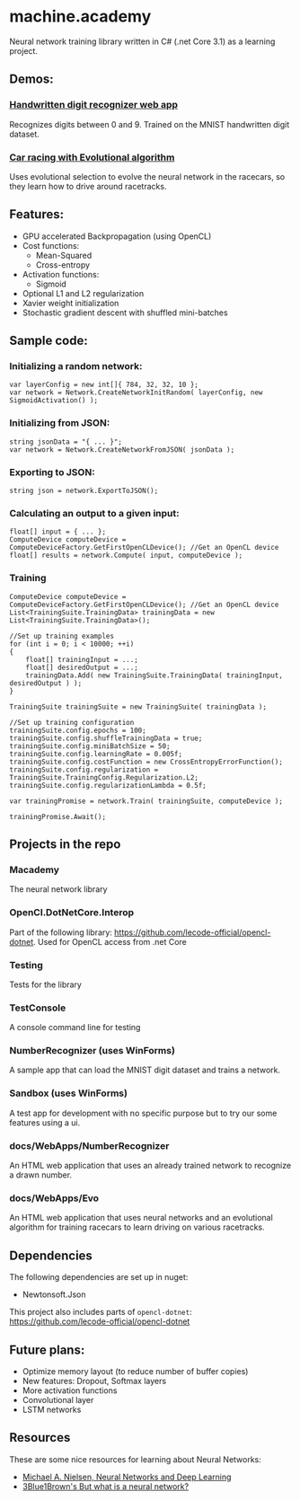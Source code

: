 # machine.academy

Neural network training library written in C# (.net Core 3.1) as a learning project.

## Demos:

### [Handwritten digit recognizer web app](https://zbendefy.github.io/machine.academy/WebApps/NumberRecognize/index.html)

Recognizes digits between 0 and 9. Trained on the MNIST handwritten digit dataset.


### [Car racing with Evolutional algorithm](https://zbendefy.github.io/machine.academy/WebApps/Evo/index.html)

Uses evolutional selection to evolve the neural network in the racecars, so they learn how to drive around racetracks.

## Features:
 * GPU accelerated Backpropagation (using OpenCL)
 * Cost functions: 
    * Mean-Squared
    * Cross-entropy
 * Activation functions:
    * Sigmoid
 * Optional L1 and L2 regularization
 * Xavier weight initialization
 * Stochastic gradient descent with shuffled mini-batches

## Sample code:

### Initializing a random network:
```
var layerConfig = new int[]{ 784, 32, 32, 10 };
var network = Network.CreateNetworkInitRandom( layerConfig, new SigmoidActivation() );
```

### Initializing from JSON:
```
string jsonData = "{ ... }";
var network = Network.CreateNetworkFromJSON( jsonData ); 
```


### Exporting to JSON:
```
string json = network.ExportToJSON();
```

### Calculating an output to a given input:
```
float[] input = { ... };
ComputeDevice computeDevice = ComputeDeviceFactory.GetFirstOpenCLDevice(); //Get an OpenCL device
float[] results = network.Compute( input, computeDevice );
```

### Training
```
ComputeDevice computeDevice = ComputeDeviceFactory.GetFirstOpenCLDevice(); //Get an OpenCL device
List<TrainingSuite.TrainingData> trainingData = new List<TrainingSuite.TrainingData>();

//Set up training examples
for (int i = 0; i < 10000; ++i)
{
    float[] trainingInput = ...;
    float[] desiredOutput = ...;
    trainingData.Add( new TrainingSuite.TrainingData( trainingInput, desiredOutput ) );
}

TrainingSuite trainingSuite = new TrainingSuite( trainingData );

//Set up training configuration
trainingSuite.config.epochs = 100;
trainingSuite.config.shuffleTrainingData = true;
trainingSuite.config.miniBatchSize = 50;
trainingSuite.config.learningRate = 0.005f;
trainingSuite.config.costFunction = new CrossEntropyErrorFunction();
trainingSuite.config.regularization = TrainingSuite.TrainingConfig.Regularization.L2;
trainingSuite.config.regularizationLambda = 0.5f;

var trainingPromise = network.Train( trainingSuite, computeDevice );

trainingPromise.Await();
```
## Projects in the repo

### Macademy

The neural network library

### OpenCl.DotNetCore.Interop

Part of the following library: https://github.com/lecode-official/opencl-dotnet. Used for OpenCL access from .net Core

### Testing

Tests for the library

### TestConsole

A console command line for testing

### NumberRecognizer (uses WinForms)

A sample app that can load the MNIST digit dataset and trains a network.

### Sandbox (uses WinForms)

A test app for development with no specific purpose but to try our some features using a ui.

### docs/WebApps/NumberRecognizer

An HTML web application that uses an already trained network to recognize a drawn number.

### docs/WebApps/Evo

An HTML web application that uses neural networks and an evolutional algorithm for training racecars to learn driving on various racetracks.

## Dependencies
The following dependencies are set up in nuget:
* Newtonsoft.Json

This project also includes parts of `opencl-dotnet`: https://github.com/lecode-official/opencl-dotnet

## Future plans:
 * Optimize memory layout (to reduce number of buffer copies)
 * New features: Dropout, Softmax layers
 * More activation functions
 * Convolutional layer
 * LSTM networks

## Resources

These are some nice resources for learning about Neural Networks:
 * [Michael A. Nielsen, Neural Networks and Deep Learning](http://neuralnetworksanddeeplearning.com/index.html)
 * [3Blue1Brown's But what is a neural network?](https://www.youtube.com/watch?v=aircAruvnKk)
